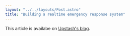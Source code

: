 ```yaml
---
layout: "../../layouts/Post.astro"
title: "Building a realtime emergency response system"
---
```


This article is availabe on [Upstash's blog](https://upstash.com/blog/realtime-code-sharing).
